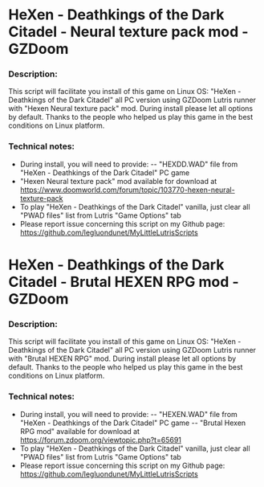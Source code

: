 # HeXen - Deathkings of the Dark Citadel - Neural texture pack mod - GZDoom

### Description:
This script will facilitate you install of this game on Linux OS:
"HeXen - Deathkings of the Dark Citadel" all PC version using GZDoom Lutris runner with "Hexen Neural texture pack" mod.
During install please let all options by default.
Thanks to the people who helped us play this game in the best conditions on Linux platform.

### Technical notes:
- During install, you will need to provide:
-- "HEXDD.WAD" file from "HeXen - Deathkings of the Dark Citadel" PC game
- "Hexen Neural texture pack" mod available for download at https://www.doomworld.com/forum/topic/103770-hexen-neural-texture-pack
- To play "HeXen - Deathkings of the Dark Citadel" vanilla, just clear all "PWAD files" list from Lutris "Game Options" tab
- Please report issue concerning this script on my Github page:
https://github.com/legluondunet/MyLittleLutrisScripts

# HeXen - Deathkings of the Dark Citadel - Brutal HEXEN RPG mod - GZDoom

### Description:
This script will facilitate you install of this game on Linux OS:
"HeXen - Deathkings of the Dark Citadel" all PC version using GZDoom Lutris runner with "Brutal HEXEN RPG" mod.
During install please let all options by default.
Thanks to the people who helped us play this game in the best conditions on Linux platform.

### Technical notes:
- During install, you will need to provide:
-- "HEXEN.WAD" file from "HeXen - Deathkings of the Dark Citadel" PC game
-- "Brutal Hexen RPG mod" available for download at https://forum.zdoom.org/viewtopic.php?t=65691
- To play "HeXen - Deathkings of the Dark Citadel" vanilla, just clear all "PWAD files" list from Lutris "Game Options" tab
- Please report issue concerning this script on my Github page:
https://github.com/legluondunet/MyLittleLutrisScripts

